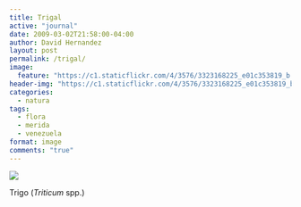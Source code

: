 ```yaml
---
title: Trigal
active: "journal"
date: 2009-03-02T21:58:00-04:00
author: David Hernandez
layout: post
permalink: /trigal/
image: 
  feature: "https://c1.staticflickr.com/4/3576/3323168225_e01c353819_b.jpg"
header-img: "https://c1.staticflickr.com/4/3576/3323168225_e01c353819_b.jpg"
categories:
  - natura
tags:
  - flora
  - merida
  - venezuela
format: image
comments: "true"
---
```

<a href="https://c1.staticflickr.com/4/3576/3323168225_e01c353819_b.jpg" class="popup"  title="Trigal" data-caption="© 2009 by David Hernández">
<img src="https://c1.staticflickr.com/4/3576/3323168225_e01c353819_b.jpg"></a>

Trigo (<em>Triticum</em> spp.)<br />
